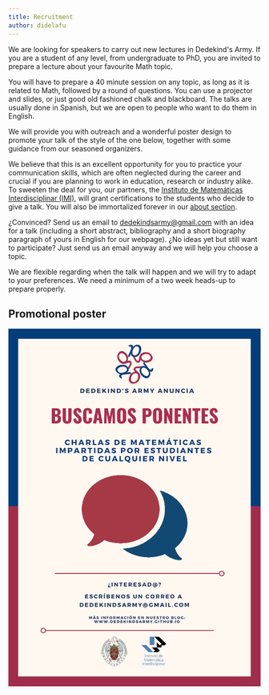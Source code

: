 ```yaml
---
title: Recruitment
author: didelafu
---
```


We are looking for speakers to carry out new lectures in Dedekind's Army. If you are a student of any level, from undergraduate to PhD, you are invited to prepare a lecture about your favourite Math topic.

You will have to prepare a 40 minute session on any topic, as long as it is related to Math, followed by a round of questions. You can use a projector and slides, or just good old fashioned chalk and blackboard. The talks are usually done in Spanish, but we are open to people who want to do them in English.

We will provide you with outreach and a wonderful poster design to promote your talk of the style of the one below, together with some guidance from our seasoned organizers.

We believe that this is an excellent opportunity for you to practice your communication skills, which are often neglected during the career and crucial if you are planning to work in education, research or industry alike. To sweeten the deal for you, our partners, the [Instituto de Matemáticas Interdisciplinar (IMI)](http://www.mat.ucm.es/imi/), will grant certifications to the students who decide to give a talk. You will also be immortalized forever in our [about section](https://dedekindsarmy.github.io/about).

¿Convinced? Send us an email to [dedekindsarmy@gmail.com](mailto:dedekindsarmy@gmail.com) with an idea for a talk (including a short abstract, bibliography and a short biography paragraph of yours in English for our webpage). ¿No ideas yet but still want to participate? Just send us an email anyway and we will help you choose a topic.

We are flexible regarding when the talk will happen and we will try to adapt to your preferences. We need a minimum of a two week heads-up to prepare properly.

## Promotional poster
<img src="/images/posters/Dedekind's Army - Recruitment.png" alt="Poster" style="width: 750px;"/> 
